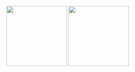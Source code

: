 <img height="160" src="https://github-readme-stats.vercel.app/api?username=iMeirewes&theme=radical&show_icons=true&count_private=true"> <img height="160" src="https://github-readme-stats.vercel.app/api/top-langs/?username=iMeirewes&theme=radical&langs_count=5&layout=compact">
